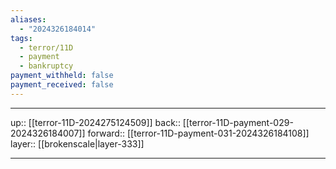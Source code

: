 ```yaml
---
aliases:
  - "2024326184014"
tags:
  - terror/11D
  - payment
  - bankruptcy
payment_withheld: false
payment_received: false
---
```




***

up:: [[terror-11D-2024275124509]]
back:: [[terror-11D-payment-029-2024326184007]]
forward:: [[terror-11D-payment-031-2024326184108]]
layer:: [[brokenscale|layer-333]]

***
